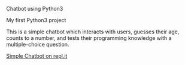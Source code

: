 Chatbot using Python3

My first Python3 project

This is a simple chatbot which interacts with users, guesses their age, counts to a number, and tests their programming knowledge with a multiple-choice question.

[Simple Chatbot on repl.it](https://welcomeweeklycomment.lokesh11.repl.run/)

